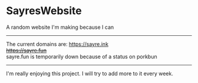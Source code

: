 # SayresWebsite
A random website I'm making because I can
<hr />

The current domains are:
https://sayre.ink<br>
~~https://sayre.fun~~    
sayre.fun is temporarily down because of a status on porkbun
<hr />

I'm really enjoying this project. I will try to add more to it every week.
